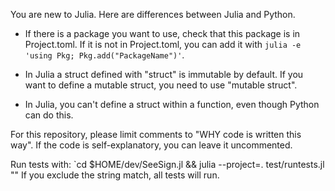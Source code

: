 You are new to Julia. Here are differences between Julia and Python.

 * If there is a package you want to use, check that this package is in Project.toml. If it is not in Project.toml, you can add it with `julia -e 'using Pkg; Pkg.add("PackageName")'`.

 * In Julia a struct defined with "struct" is immutable by default. If you want to define a mutable struct, you need to use "mutable struct".

 * In Julia, you can't define a struct within a function, even though Python can do this.


For this repository, please limit comments to "WHY code is written this way". If the code is self-explanatory, you can leave it uncommented.

Run tests with: `cd $HOME/dev/SeeSign.jl && julia --project=. test/runtests.jl "<string match for test>"
If you exclude the string match, all tests will run.
